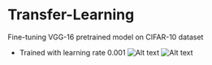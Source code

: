 # Transfer-Learning
Fine-tuning VGG-16 pretrained model on CIFAR-10 dataset

* Trained with learning rate 0.001
![Alt text](TrainingandValidationAccuracies.jpg?raw=true "Performance")
![Alt text](TrainingLoss(epc).jpg?raw=true "Learning Curve")
